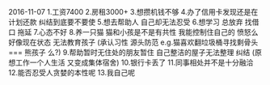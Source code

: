 2016-11-07
1.工资7400
2.房租3000+
3.想攒机钱不够
4.办了信用卡发现还是在计划还款 纠结到底要不要使
5.想去帮助人 自己却无法忍受
6.想学习 总放弃 找借口 拖延
7.心态不好
8.养一只猫 猫和小孩是不是有共性 我能控制住自己的 愤怒么 好像现在状态 无法教育孩子 (承认习性 源头防范 e.g.猫喜欢翻垃圾桶寻找剩骨头 === 熊孩子 么?)
9.帮助暂时无住处的朋友暂住 自己整洁的屋子无法整理 纠结 (原想工作一个人生活 又变成集体宿舍)
10.银行卡丢了 
11.同事相处并不是十分融洽
12.能否忍受人贪婪的本性呢
13.我自己呢
